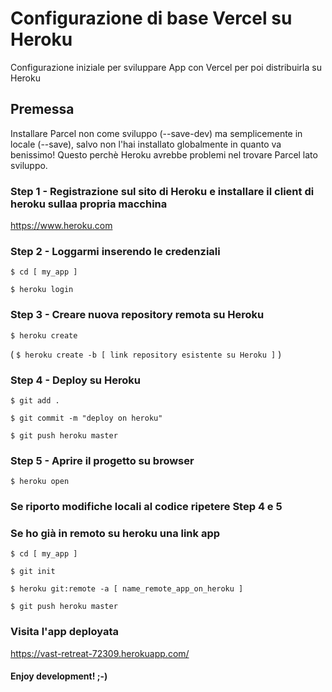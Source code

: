 # Configurazione di base Vercel su Heroku
Configurazione iniziale per sviluppare App con Vercel per poi distribuirla su Heroku

## Premessa

Installare Parcel non come sviluppo (--save-dev) ma semplicemente in locale (--save), salvo non l'hai installato globalmente in quanto va benissimo!
Questo perchè Heroku avrebbe problemi nel trovare Parcel lato sviluppo.

### Step 1 - Registrazione sul sito di Heroku e installare il client di heroku sullaa propria macchina

https://www.heroku.com 

### Step 2 - Loggarmi inserendo le credenziali

`$ cd [ my_app ]`

`$ heroku login`

### Step 3 - Creare nuova repository remota su Heroku

`$ heroku create`

( `$ heroku create -b [ link repository esistente su Heroku ]` )

### Step 4 - Deploy su Heroku

`$ git add .`

`$ git commit -m "deploy on heroku"`

`$ git push heroku master`

### Step 5 - Aprire il progetto su browser

`$ heroku open`

### Se riporto modifiche locali al codice ripetere Step 4 e 5

### Se ho già in remoto su heroku una link app

`$ cd [ my_app ]`

`$ git init`

`$ heroku git:remote -a [ name_remote_app_on_heroku ]`

`$ git push heroku master`

### Visita l'app deployata

https://vast-retreat-72309.herokuapp.com/

#### Enjoy development! ;-)
